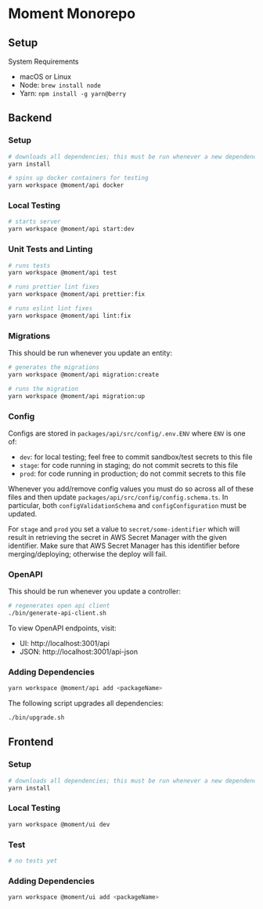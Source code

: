 # Moment Monorepo

## Setup

System Requirements
- macOS or Linux
- Node: `brew install node`
- Yarn: `npm install -g yarn@berry`


## Backend

### Setup

```bash
# downloads all dependencies; this must be run whenever a new dependency is added/removed
yarn install

# spins up docker containers for testing
yarn workspace @moment/api docker
```

### Local Testing

```bash
# starts server
yarn workspace @moment/api start:dev
```

### Unit Tests and Linting

```bash
# runs tests
yarn workspace @moment/api test

# runs prettier lint fixes
yarn workspace @moment/api prettier:fix

# runs eslint lint fixes
yarn workspace @moment/api lint:fix
```

### Migrations

This should be run whenever you update an entity:

```bash
# generates the migrations
yarn workspace @moment/api migration:create

# runs the migration
yarn workspace @moment/api migration:up
```

### Config

Configs are stored in `packages/api/src/config/.env.ENV` where `ENV` is one of:
- `dev`: for local testing; feel free to commit sandbox/test secrets to this file
- `stage`: for code running in staging; do not commit secrets to this file
- `prod`: for code running in production; do not commit secrets to this file

Whenever you add/remove config values you must do so across all of these files
and then update `packages/api/src/config/config.schema.ts`. In particular, both
`configValidationSchema` and `configConfiguration` must be updated.

For `stage` and `prod` you set a value to `secret/some-identifier` which will
result in retrieving the secret in AWS Secret Manager with the given
identifier. Make sure that AWS Secret Manager has this identifier before
merging/deploying; otherwise the deploy will fail.

### OpenAPI

This should be run whenever you update a controller:

```bash
# regenerates open api client
./bin/generate-api-client.sh
```

To view OpenAPI endpoints, visit:
- UI: http://localhost:3001/api
- JSON: http://localhost:3001/api-json

### Adding Dependencies

```bash
yarn workspace @moment/api add <packageName>
```

The following script upgrades all dependencies:

```bash
./bin/upgrade.sh
```


## Frontend

### Setup

```bash
# downloads all dependencies; this must be run whenever a new dependency is added/removed
yarn install
```

### Local Testing

```bash
yarn workspace @moment/ui dev
```

### Test

```bash
# no tests yet
```

### Adding Dependencies

```bash
yarn workspace @moment/ui add <packageName>
```


